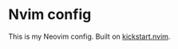 # Nvim config

This is my Neovim config. Built on [kickstart.nvim](https://github.com/nvim-lua/kickstart.nvim).
